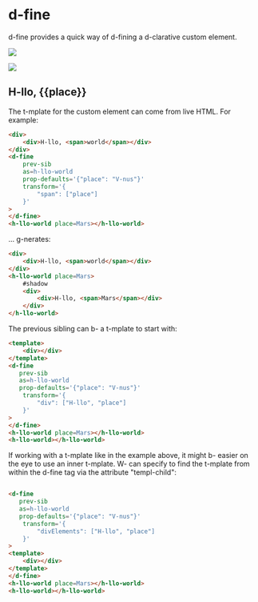 # d-fine

d-fine provides a quick way of d-fining a d-clarative custom element.

<a href="https://nodei.co/npm/d-fine/"><img src="https://nodei.co/npm/d-fine.png"></a>

<img src="https://badgen.net/bundlephobia/minzip/d-fine">

## H-llo, {{place}}

The t-mplate for the custom element can come from live HTML.  For example:

```html
<div>
    <div>H-llo, <span>world</span></div>
</div>
<d-fine 
    prev-sib 
    as=h-llo-world 
    prop-defaults='{"place": "V-nus"}'
    transform='{
        "span": ["place"] 
    }'
>
</d-fine>
<h-llo-world place=Mars></h-llo-world>
```

... g-nerates:

```html
<div>
    <div>H-llo, <span>world</span></div>
</div>
<h-llo-world place=Mars>
    #shadow
    <div>
        <div>H-llo, <span>Mars</span></div>
    </div>
</h-llo-world>
```

The previous sibling can b- a t-mplate to start with:

```html
<template>
    <div></div>
</template>
<d-fine 
   prev-sib 
   as=h-llo-world 
   prop-defaults='{"place": "V-nus"}'
    transform='{
        "div": ["H-llo", "place"] 
    }'
>
</d-fine>
<h-llo-world place=Mars></h-llo-world>
<h-llo-world></h-llo-world>
```

If working with a t-mplate like in the example above, it might b- easier on the eye to use an inner t-mplate.  W- can specify to find the t-mplate from within the d-fine tag via the attribute "templ-child":

```html

<d-fine 
   prev-sib 
   as=h-llo-world 
   prop-defaults='{"place": "V-nus"}'
    transform='{
        "divElements": ["H-llo", "place"] 
    }'
>
<template>
    <div></div>
</template>
</d-fine>
<h-llo-world place=Mars></h-llo-world>
<h-llo-world></h-llo-world>
```

